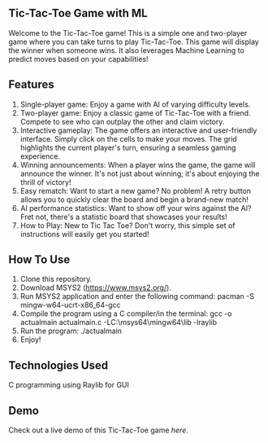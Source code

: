 ## Tic-Tac-Toe Game with ML
Welcome to the Tic-Tac-Toe game! This is a simple one and two-player game where you can take turns to play Tic-Tac-Toe. This game will display the winner when someone wins. It also leverages Machine Learning to predict moves based on your capabilities!

## Features
1) Single-player game: Enjoy a game with AI of varying difficulty levels.
2) Two-player game: Enjoy a classic game of Tic-Tac-Toe with a friend. Compete to see who can outplay the other and claim victory.
3) Interactive gameplay: The game offers an interactive and user-friendly interface. Simply click on the cells to make your moves. The grid highlights the current player's turn, ensuring a seamless gaming experience.
4) Winning announcements: When a player wins the game, the game will announce the winner. It's not just about winning; it's about enjoying the thrill of victory!
5) Easy rematch: Want to start a new game? No problem! A retry button allows you to quickly clear the board and begin a brand-new match!
6) AI performance statistics: Want to show off your wins against the AI? Fret not, there's a statistic board that showcases your results!
7) How to Play: New to Tic Tac Toe? Don't worry, this simple set of instructions will easily get you started!

## How To Use
1. Clone this repository.
2. Download MSYS2 (https://www.msys2.org/).
3. Run MSYS2 application and enter the following command:
   pacman -S mingw-w64-ucrt-x86_64-gcc
4. Compile the program using a C compiler/in the terminal:
   gcc -o actualmain actualmain.c -LC:\\msys64\\mingw64\\lib -lraylib
5. Run the program:
   ./actualmain
6. Enjoy!

## Technologies Used
C programming using Raylib for GUI

## Demo
Check out a live demo of this Tic-Tac-Toe game _here_.
